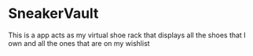 # SneakerVault
This is a app acts as my virtual shoe rack that displays all the shoes that I own and all the ones that are on my wishlist
